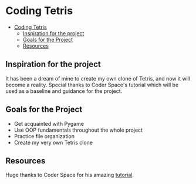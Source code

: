 # Coding Tetris

<!-- TOC -->
* [Coding Tetris](#coding-tetris)
  * [Inspiration for the project](#inspiration-for-the-project)
  * [Goals for the Project](#goals-for-the-project)
  * [Resources](#resources)
<!-- TOC -->

## Inspiration for the project
It has been a dream of mine to create my own clone of Tetris, and now it will become a reality.
Special thanks to Coder Space's tutorial which will be used as a baseline and guidance for the project. 

## Goals for the Project
* Get acquainted with Pygame
* Use OOP fundamentals throughout the whole project
* Practice file organization
* Create my very own Tetris clone

## Resources
Huge thanks to Coder Space for his amazing [tutorial](https://www.youtube.com/watch?v=RxWS5h1UfI4).



